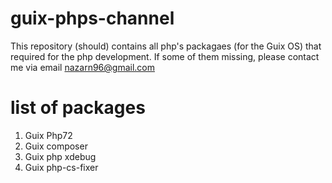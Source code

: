 # guix-phps-channel
This repository (should) contains all php's packagaes (for the Guix OS) that required for the php development.
If some of them missing, please contact me via email nazarn96@gmail.com

# list of packages

  1. Guix Php72
  2. Guix composer
  3. Guix php xdebug
  4. Guix php-cs-fixer
